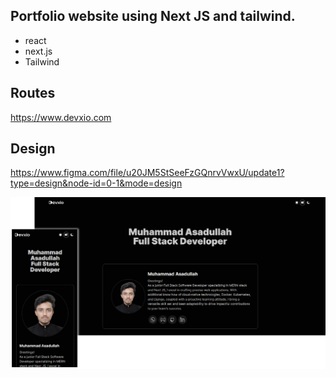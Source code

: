 ## Portfolio website using Next JS and tailwind.

- react
- next.js
- Tailwind

## Routes
https://www.devxio.com

## Design
https://www.figma.com/file/u20JM5StSeeFzGQnrvVwxU/update1?type=design&node-id=0-1&mode=design

![Preview](Screenshot.png)

